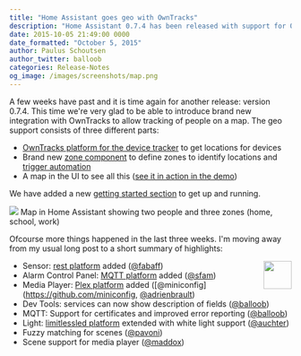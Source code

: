 ```yaml
---
title: "Home Assistant goes geo with OwnTracks"
description: "Home Assistant 0.7.4 has been released with support for OwnTracks and geofencing."
date: 2015-10-05 21:49:00 0000
date_formatted: "October 5, 2015"
author: Paulus Schoutsen
author_twitter: balloob
categories: Release-Notes
og_image: /images/screenshots/map.png
---
```


A few weeks have past and it is time again for another release: version 0.7.4. This time we're very glad to be able to introduce brand new integration with OwnTracks to allow tracking of people on a map. The geo support consists of three different parts:

 - [OwnTracks platform for the device tracker][platform-owntracks] to get locations for devices
 - Brand new [zone component][component-zone] to define zones to identify locations and [trigger automation][zone-automation]
 - A map in the UI to see all this ([see it in action in the demo](/demo/))

We have added a new [getting started section][start-presence] to get up and running.

[platform-owntracks]: /components/device_tracker.owntracks/
[component-zone]: /components/zone/
[zone-automation]: /getting-started/automation-trigger/#zone-trigger
[start-presence]: /getting-started/presence-detection/

<p class='img'>
<img src='/images/screenshots/map.png' />
Map in Home Assistant showing two people and three zones (home, school, work)
</p>

Ofcourse more things happened in the last three weeks. I'm moving away from my usual long post to a short summary of highlights:

<a href='/components/media_player.plex/'>
<img src='/images/supported_brands/plex.png' style='border:none; box-shadow: none; float: right;' height='50' />
</a>

 - Sensor: [rest platform](/components/sensor.rest/) added ([@fabaff](https://github.com/fabaff))
 - Alarm Control Panel: [MQTT platform](/components/alarm_control_panel.mqtt/) added ([@sfam](https://github.com/sfam))
 - Media Player: [Plex platform](/components/media_player.plex/) added ([@miniconfig](https://github.com/miniconfig, [@adrienbrault](https://github.com/adrienbrault))
 - Dev Tools: services can now show description of fields ([@balloob](https://github.com/balloob))
 - MQTT: Support for certificates and improved error reporting ([@balloob](https://github.com/balloob))
 - Light: [limitlessled platform](/components/light.limitlessled/) extended with white light support ([@auchter](https://github.com/auchter))
 - Fuzzy matching for scenes ([@pavoni](https://github.com/pavoni))
 - Scene support for media player ([@maddox](https://github.com/maddox))
